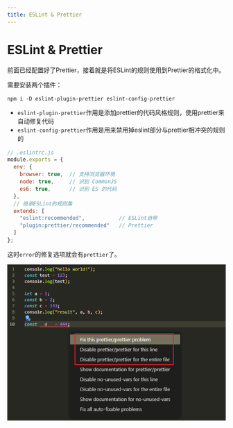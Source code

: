 ```yaml
---
title: ESLint & Prettier
---
```


# ESLint & Prettier

前面已经配置好了Prettier，接着就是将ESLint的规则使用到Prettier的格式化中。

需要安装两个插件：
```shell
npm i -D eslint-plugin-prettier eslint-config-prettier
```
- `eslint-plugin-prettier`作用是添加prettier的代码风格规则，使用prettier来自动修复代码
- `eslint-config-prettier`作用是用来禁用掉eslint部分与prettier相冲突的规则的
```js {11}
// .eslintrc.js
module.exports = {
  env: {
    browser: true,  // 支持浏览器环境
    node: true,     // 识别 CommonJS
    es6: true,      // 识别 ES 的代码
  },
  // 继承ESLint的规则集
  extends: [
    "eslint:recommended",           // ESLint自带
    "plugin:prettier/recommended"   // Prettier
  ]
};
```
这时`error`的修复选项就会有`prettier`了。

![](./prettier_eslint01.png)
